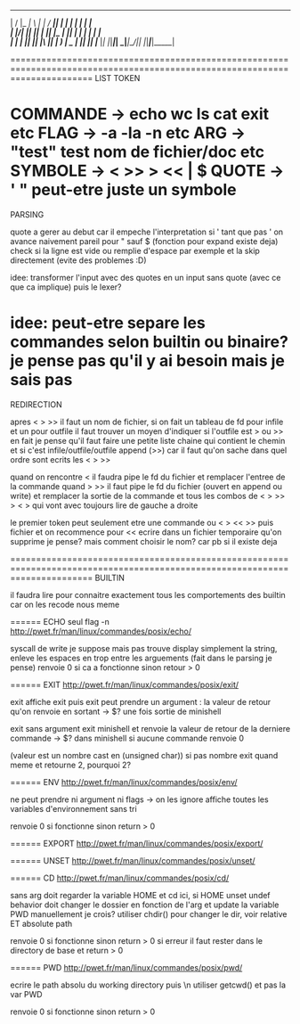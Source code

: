 
  __  __ ___ _   _ ___ ____  _   _ _____ _     _     
 |  \/  |_ _| \ | |_ _/ ___|| | | | ____| |   | |    
 | |\/| || ||  \| || |\___ \| |_| |  _| | |   | |    
 | |  | || || |\  || | ___) |  _  | |___| |___| |___ 
 |_|  |_|___|_| \_|___|____/|_| |_|_____|_____|_____|
                                                     


============================================================================================================================
LIST TOKEN

COMMANDE -> echo wc ls cat exit etc
FLAG -> -a -la -n etc
ARG -> "test" test nom de fichier/doc etc
SYMBOLE ->   < >> > << | $ 
QUOTE ->    ' " peut-etre juste un symbole
============================================================================================================================
PARSING

quote a gerer au debut car il empeche l'interpretation
si ' tant que pas ' on avance naivement
pareil pour " sauf $ (fonction pour expand existe deja)
check si la ligne est vide ou remplie d'espace par exemple et la skip directement (evite des problemes :D)

idee: transformer l'input avec des quotes en un input sans quote (avec ce que ca implique) puis le lexer?

idee: peut-etre separe les commandes selon builtin ou binaire? je pense pas qu'il y ai besoin mais je sais pas
============================================================================================================================
REDIRECTION

apres < > >> il faut un nom de fichier, si on fait un tableau de fd pour infile et un pour outfile il faut trouver un moyen d'indiquer si l'outfile est > ou >>
en fait je pense qu'il faut faire une petite liste chaine qui contient le chemin et si c'est infile/outfile/outfile append (>>) car il faut qu'on sache dans quel ordre sont ecrits les < > >>

quand on rencontre < il faudra pipe le fd du fichier et remplacer l'entree de la commande
quand > >> il faut pipe le fd du fichier (ouvert en append ou write) et remplacer la sortie de la commande
et tous les combos de < > >> > < > qui vont avec
toujours lire de gauche a droite

le premier token peut seulement etre une commande ou < > << >> puis fichier et on recommence
pour << ecrire dans un fichier temporaire qu'on supprime je pense? mais comment choisir le nom? car pb si il existe deja

============================================================================================================================
BUILTIN

il faudra lire pour connaitre exactement tous les comportements des builtin car on les recode nous meme

======
ECHO seul flag -n
http://pwet.fr/man/linux/commandes/posix/echo/

syscall de write je suppose mais pas trouve
display simplement la string, enleve les espaces en trop entre les arguements (fait dans le parsing je pense)
renvoie 0 si ca a fonctionne
sinon retour > 0

======
EXIT
http://pwet.fr/man/linux/commandes/posix/exit/

exit affiche exit puis exit
peut prendre un argument : la valeur de retour qu'on renvoie en sortant -> $? une fois sortie de minishell 

exit sans argument exit minishell et renvoie la valeur de retour de la derniere commande -> $? dans minishell
si aucune commande renvoie 0

(valeur est un nombre cast en (unsigned char)) si pas nombre exit quand meme et retourne 2, pourquoi 2?


======
ENV
http://pwet.fr/man/linux/commandes/posix/env/

ne peut prendre ni argument ni flags -> on les ignore
affiche toutes les variables d'environnement sans tri

renvoie 0 si fonctionne sinon return > 0


======
EXPORT
http://pwet.fr/man/linux/commandes/posix/export/


======
UNSET
http://pwet.fr/man/linux/commandes/posix/unset/


======
CD 
http://pwet.fr/man/linux/commandes/posix/cd/

sans arg doit regarder la variable HOME et cd ici, si HOME unset undef behavior
doit changer le dossier en fonction de l'arg et update la variable PWD manuellement je crois?
utiliser chdir() pour changer le dir, voir relative ET absolute path

renvoie 0 si fonctionne sinon return > 0
si erreur il faut rester dans le directory de base et return > 0

======
PWD
http://pwet.fr/man/linux/commandes/posix/pwd/

ecrire le path absolu du working directory puis \n 
utiliser getcwd() et pas la var PWD

renvoie 0 si fonctionne sinon return > 0


